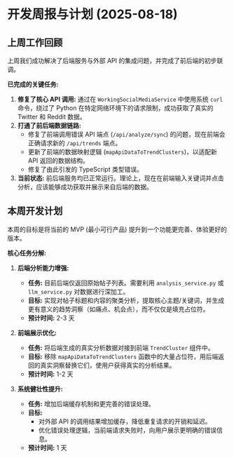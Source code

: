 # 开发周报与计划 (2025-08-18)

## 上周工作回顾

上周我们成功解决了后端服务与外部 API 的集成问题，并完成了前后端的初步联调。

**已完成的关键任务:**
1.  **修复了核心 API 调用:** 通过在 `WorkingSocialMediaService` 中使用系统 `curl` 命令，绕过了 Python 在特定网络环境下的请求限制，成功获取了真实的 Twitter 和 Reddit 数据。
2.  **打通了前后端数据链路:**
    *   修复了前端调用错误 API 端点 (`/api/analyze/sync`) 的问题，现在前端会正确请求新的 `/api/trends` 端点。
    *   更新了前端的数据映射逻辑 (`mapApiDataToTrendClusters`)，以适配新 API 返回的数据结构。
    *   修复了由此引发的 TypeScript 类型错误。
3.  **当前状态:** 前后端服务均已正常运行。理论上，现在在前端输入关键词并点击分析，应该能够成功获取并展示来自后端的数据。

## 本周开发计划

本周的目标是将当前的 MVP (最小可行产品) 提升到一个功能更完善、体验更好的版本。

**核心任务分解:**

1.  **后端分析能力增强:**
    *   **任务:** 目前后端仅返回原始帖子列表。需要利用 `analysis_service.py` 或 `llm_service.py` 对数据进行深加工。
    *   **目标:** 实现对帖子标题和内容的聚类分析，提取核心主题/关键词，并生成更有意义的趋势洞察（如痛点、机会点），而不仅仅是填充占位符。
    *   **预计时间:** 2-3 天

2.  **前端展示优化:**
    *   **任务:** 将后端生成的真实分析数据对接到前端 `TrendCluster` 组件中。
    *   **目标:** 移除 `mapApiDataToTrendClusters` 函数中的大量占位符，用后端返回的真实洞察替换它们，使用户获得真实的分析结果。
    *   **预计时间:** 1-2 天

3.  **系统健壮性提升:**
    *   **任务:** 增加后端缓存机制和更完善的错误处理。
    *   **目标:**
        *   对外部 API 的调用结果增加缓存，降低重复请求的开销和延迟。
        *   优化错误处理逻辑，当前端请求失败时，向用户展示更明确的错误信息。
    *   **预计时间:** 1 天